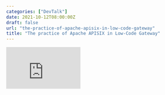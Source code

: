 ```yaml
---
categories: ["DevTalk"]
date: 2021-10-12T08:00:00Z
draft: false
url: "the-practice-of-apache-apisix-in-low-code-gateway"
title: "The practice of Apache APISIX in Low-Code Gateway"
---
```


<iframe width="200" height="113" src="https://www.youtube.com/embed/M-g5MT08Ztw?list=PLU2OcwpQkYCwCFlKIHBmLybPJCcxlSImx" frameborder="0" allow="accelerometer; autoplay; clipboard-write; encrypted-media; gyroscope; picture-in-picture" allowfullscreen></iframe>
